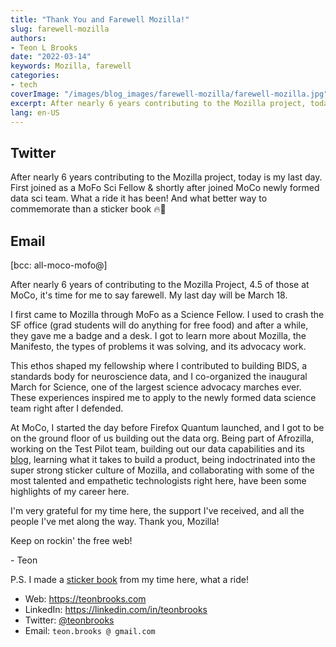 ```yaml
---
title: "Thank You and Farewell Mozilla!"
slug: farewell-mozilla
authors:
- Teon L Brooks
date: "2022-03-14"
keywords: Mozilla, farewell
categories:
- tech
coverImage: "/images/blog_images/farewell-mozilla/farewell-mozilla.jpg"
excerpt: After nearly 6 years contributing to the Mozilla project, today is my last day.
lang: en-US
---
```


## Twitter

After nearly 6 years contributing to the Mozilla project, today is my last day.
First joined as a MoFo Sci Fellow & shortly after joined MoCo newly formed data sci team. What a ride it has been! And what better way to commemorate than a sticker book
🔥🦊

## Email

[bcc: all-moco-mofo@]

After nearly 6 years of contributing to the Mozilla Project, 4.5 of those at MoCo, it's time for me to say farewell. My last day will be March 18.

I first came to Mozilla through MoFo as a Science Fellow. I used to crash the SF office (grad students will do anything for free food) and after a while, they gave me a badge and a desk. I got to learn more about Mozilla, the Manifesto, the types of problems it was solving, and its advocacy work.

This ethos shaped my fellowship where I contributed to building BIDS, a standards body for neuroscience data, and I co-organized the inaugural March for Science, one of the largest science advocacy marches ever. These experiences inspired me to apply to the newly formed data science team right after I defended.

At MoCo, I started the day before Firefox Quantum launched, and I got to be on the ground floor of us building out the data org. Being part of Afrozilla, working on the Test Pilot team, building out our data capabilities and its [blog](https://blog.mozilla.org/data), learning what it takes to build a product, being indoctrinated into the super strong sticker culture of Mozilla, and collaborating with some of the most talented and empathetic technologists right here, have been some highlights of my career here.

I'm very grateful for my time here, the support I've received, and all the people I've met along the way. Thank you, Mozilla!

Keep on rockin' the free web!

\- Teon

P.S. I made a [sticker book](https://photos.app.goo.gl/x4jBd4pp3LWWeoNK6) from my time here, what a ride!

- Web: https://teonbrooks.com
- LinkedIn: https://linkedin.com/in/teonbrooks
- Twitter: [@teonbrooks](https://twitter.com/teonbrooks)
- Email: `teon.brooks @ gmail.com`
